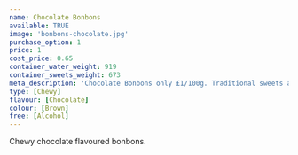 ```yaml
---
name: Chocolate Bonbons
available: TRUE
image: 'bonbons-chocolate.jpg'
purchase_option: 1
price: 1
cost_price: 0.65
container_water_weight: 919
container_sweets_weight: 673
meta_description: 'Chocolate Bonbons only £1/100g. Traditional sweets and more at Humbugs Confectionery Store. Specialists in satisfying your sweet tooth!'
type: [Chewy]
flavour: [Chocolate]
colour: [Brown]
free: [Alcohol]
---
```

Chewy chocolate flavoured bonbons.